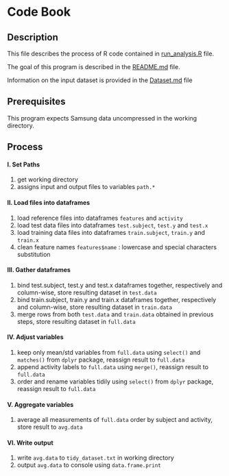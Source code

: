 # Code Book

## Description

This file describes the process of R code contained in [run_analysis.R](./run_analysis.R) file.

The goal of this program is described in the [README.md](./README.md) file.

Information on the input dataset is provided in the [Dataset.md](./Dataset.md) file

## Prerequisites

This program expects Samsung data uncompressed in the working directory.

## Process

#### I. Set Paths

1. get working directory
2. assigns input and output files to variables `path.*`

#### II. Load files into dataframes

1. load reference files into dataframes `features` and `activity`
2. load test data files into dataframes `test.subject`, `test.y` and `test.x`
3. load training data files into dataframes `train.subject`, `train.y` and `train.x`
4. clean feature names `features$name` : lowercase and special characters substitution

#### III. Gather dataframes

1. bind test.subject, test.y and test.x dataframes together, respectively and column-wise, store resulting dataset in `test.data`
2. bind train.subject, train.y and train.x dataframes together, respectively and column-wise, store resulting dataset in `train.data`
3. merge rows from both `test.data` and `train.data` obtained in previous steps, store resulting dataset in `full.data`

#### IV. Adjust variables

1. keep only mean/std variables from `full.data` using `select()` and `matches()` from `dplyr` package, reassign result to `full.data`
2. append activity labels to `full.data` using `merge()`, reassign result to `full.data`
3. order and rename variables tidily using `select()` from `dplyr` package, reassign result to `full.data`

#### V. Aggregate variables

1. average all measurements of `full.data` order by subject and activity, store result to `avg.data`

#### VI. Write output

1. write `avg.data` to `tidy_dataset.txt` in working directory
2. output `avg.data` to console using `data.frame.print`

